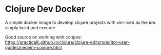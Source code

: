 # Clojure Dev Docker

A simple docker image to develop clojure projects with vim-iced as the ide.
simply build and execute.

Good source on working with conjure:
https://practicalli.github.io/clojure/clojure-editors/editor-user-guides/neovim-conjure.html
